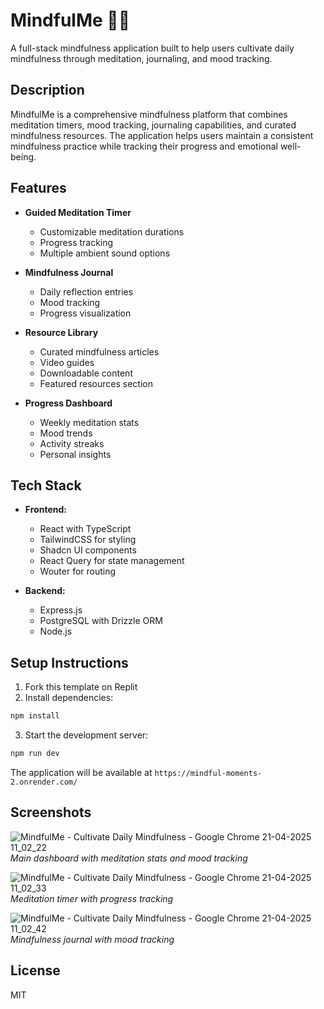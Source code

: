 
# MindfulMe 🧘‍♀️

A full-stack mindfulness application built to help users cultivate daily mindfulness through meditation, journaling, and mood tracking.

## Description

MindfulMe is a comprehensive mindfulness platform that combines meditation timers, mood tracking, journaling capabilities, and curated mindfulness resources. The application helps users maintain a consistent mindfulness practice while tracking their progress and emotional well-being.

## Features

- **Guided Meditation Timer** 
  - Customizable meditation durations
  - Progress tracking
  - Multiple ambient sound options

- **Mindfulness Journal**
  - Daily reflection entries
  - Mood tracking
  - Progress visualization

- **Resource Library**
  - Curated mindfulness articles
  - Video guides
  - Downloadable content
  - Featured resources section

- **Progress Dashboard**
  - Weekly meditation stats
  - Mood trends
  - Activity streaks
  - Personal insights

## Tech Stack

- **Frontend:**
  - React with TypeScript
  - TailwindCSS for styling
  - Shadcn UI components
  - React Query for state management
  - Wouter for routing

- **Backend:**
  - Express.js
  - PostgreSQL with Drizzle ORM
  - Node.js

## Setup Instructions

1. Fork this template on Replit
2. Install dependencies:
```bash
npm install
```
3. Start the development server:
```bash
npm run dev
```

The application will be available at `https://mindful-moments-2.onrender.com/`

## Screenshots
![MindfulMe - Cultivate Daily Mindfulness - Google Chrome 21-04-2025 11_02_22](https://github.com/user-attachments/assets/730112aa-8d01-42a6-974a-8999c07c9216)
*Main dashboard with meditation stats and mood tracking*

![MindfulMe - Cultivate Daily Mindfulness - Google Chrome 21-04-2025 11_02_33](https://github.com/user-attachments/assets/cda9800d-8a1b-4c2d-80c1-9a20bfa48283)
*Meditation timer with progress tracking*

![MindfulMe - Cultivate Daily Mindfulness - Google Chrome 21-04-2025 11_02_42](https://github.com/user-attachments/assets/987e3dea-b892-434b-8171-bb1739d1a047)
*Mindfulness journal with mood tracking*


## License

MIT
